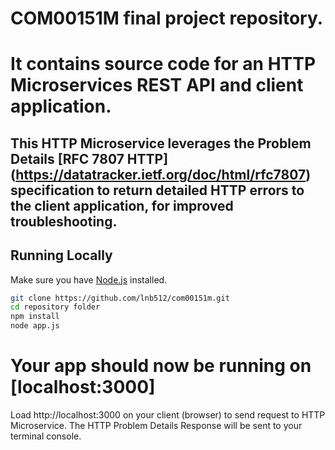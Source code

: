 # COM00151M final project repository.
# It contains source code for an HTTP Microservices REST API and client application.

## This HTTP Microservice leverages the Problem Details [RFC 7807 HTTP] (https://datatracker.ietf.org/doc/html/rfc7807) specification to return detailed HTTP errors to the client application, for improved troubleshooting. 
 

## Running Locally

Make sure you have [Node.js](http://nodejs.org/) installed.

```sh
git clone https://github.com/lnb512/com00151m.git 
cd repository folder
npm install 
node app.js
```

# Your app should now be running on [localhost:3000]
Load http://localhost:3000 on your client (browser) to send request to HTTP Microservice.
The HTTP Problem Details Response will be sent to your terminal console. 
